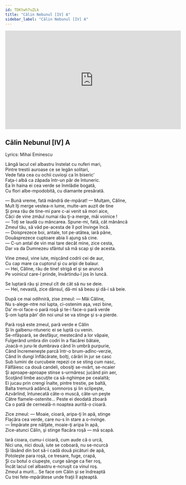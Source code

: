 ```yaml
---
id: TDKtwh7uZLk
title: "Călin Nebunul [IV] A"
sidebar_label: "Călin Nebunul [IV] A"
---
```


<div class="video-float-container">
  <iframe
    width="560"
    height="315"
    src="https://www.youtube.com/embed/TDKtwh7uZLk"
    title="YouTube video player"
    frameborder="0"
    allow="accelerometer; autoplay; clipboard-write; encrypted-media; gyroscope; picture-in-picture; web-share"
    referrerpolicy="strict-origin-when-cross-origin"
    allowfullscreen
  ></iframe>
</div>

## Călin Nebunul [IV] A

Lyrics: Mihai Eminescu

Lângă lacul cel albastru înstelat cu nuferi mari,  
Pintre trestii auroase ce se legăn solitari,  
Vede fata cea cu ochii cuvioşi ca în biseric’  
Faţa-i albă ca zăpada într-un păr de întuneric.  
Ea în haina ei cea verde se înmlădie bogată,  
Cu flori albe-mpodobită, cu diamante presărată.

— Bună vreme, fată mândră de-mpărat! — Mulţam, Căline,  
Mult îţi merge vestea-n lume, multe-am auzit de tine  
Şi prea rău de tine-mi pare c-ai venit să mori aice,  
Căci de vine zmăul numai rău ţi-a merge, măi voinice !  
— Toţi se laudă cu mâncarea. Spune-mi, fată, cât mănâncă  
Zmeul tău, să văd pe-acesta de îl pot învinge încă.  
— Doisprezece boi, antale, tot pe-atâtea, iară pâne,  
Douăsprezece cuptoare abia îi ajung să cine.  
— C-un antal de vin mai tare decât mine, zice cesta,  
Dar va da Dumnezeu sfântul să mă scap şi de acesta.

Vine zmeul, vine iute, mişcând codrii cei de aur,  
Cu cap mare ca cuptorul şi cu aripi de balaur.  
— Hei, Căline, rău de tine! strigă el şi se aruncă  
Pe voinicul care-l prinde, învârtindu-l jos în luncă.

Se luptară rău şi zmeul cît de cât să nu se deie.  
— Hei, nevastă, zice dânsul, dă-mi să beau şi dă-i să beie.

După ce mai odihniră, zise zmeul: — Măi Căline,  
Nu s-alege-ntre noi lupta, ci-ostenim aşa, vezi bine,  
Da’ m-oi face-o pară roşă şi te-i face-o pară verde  
Ş-om lupta pân’ din noi unul se va stinge şi s-a pierde.

Pară roşă este zmeul, pară verde e Călin  
Şi în galbenu-ntuneric ei se luptă cu venin.  
Se-nfăşoară, se desfăşur, mestecând a lor văpaie,  
Fulgerând umbra din codri în a flacărei bătaie,  
Joacă-n juru-le dumbrava când în umbră purpurie,  
Când încremeneşte parcă într-o brum-adînc-verzie,  
Când în dungi înflăcărate, bolţi, cărări în jur se casc  
Sub lumini de curcubeie repezi ce se sting cum nasc,  
Fâlfâiesc ca două candeli, obosiţi se-nvârt, se-ncaier  
Şi aproape-aproape stinse s-urmăresc jucând pin aer,  
Scoţând limbe ascuţite ca să-nghimpe pe cealaltă;  
Ei jucau prin crengi înalte, pintre trestie, pe baltă,  
Balta tremură adâncă, somnoros şi lin sclipeşte,  
Azvârlind, întunecată câte-o muscă, câte-un peşte  
Către flamele-ostenite... Peste ei deodată zboară  
Ca o pată de cerneală-n noaptea aurită-o cioară.

Zice zmeul: — Moaie, cioară, aripa-ţi în apă, stinge  
Flacăra cea verde, care nu-s în stare a o-nvinge.  
— Împărate pre nălţate, moaie-ţi aripa în apă,  
Zice-atunci Călin, şi stinge flacăra roşă — mă scapă.

Iară cioara, cumu-i cioară, cum aude că o urcă,  
Nici una, nici două, iute se coboară, nu se-ncurcă  
Şi lăsând din bot să-i cadă două picături de apă,  
Potoleşte para roşă, ce tresare, fuge, crapă,  
Şi cu botul o ciupeşte, curge sânge ca fier roş,  
Încât lacul cel albastru e-ncruşit ca vinul roş.  
Zmeul a murit... Se face om Călin şi se îndreaptă  
Cu trei fete-mpărătese unde fraţii îl aşteaptă.
